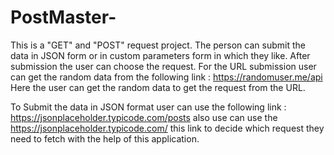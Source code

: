 # PostMaster-
This is a "GET" and "POST" request project. The person can submit the data in JSON form or in custom parameters form in which they like. After submission the user can choose the request.
For the URL submission user can get the random data from the following link : https://randomuser.me/api
Here the user can get the random data to get the request from the URL.

To Submit the data in JSON format user can use the following link : https://jsonplaceholder.typicode.com/posts
also use can use the https://jsonplaceholder.typicode.com/ this link to decide which request they need to fetch with the help of this application.
